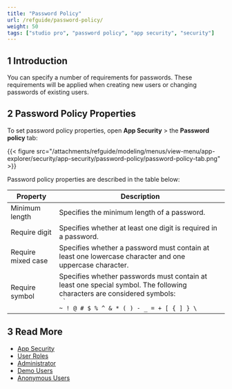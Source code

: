 ```yaml
---
title: "Password Policy"
url: /refguide/password-policy/
weight: 50
tags: ["studio pro", "password policy", "app security", "security"]
---
```


## 1 Introduction

You can specify a number of requirements for passwords. These requirements will be applied when creating new users or changing passwords of existing users.

## 2 Password Policy Properties

To set password policy properties, open **App Security** > the **Password policy** tab:

{{< figure src="/attachments/refguide/modeling/menus/view-menu/app-explorer/security/app-security/password-policy/password-policy-tab.png" >}}

Password policy properties are described in the table below:

| Property           | Description                                                  |
| ------------------ | ------------------------------------------------------------ |
| Minimum length     | Specifies the minimum length of a password.                  |
| Require digit      | Specifies whether at least one digit is required in a password. |
| Require mixed case | Specifies whether a password must contain at least one lowercase character and one uppercase character. |
| Require symbol     | Specifies whether passwords must contain at least one special symbol. The following characters are considered symbols: <br /> <code> ` ~ ! @ # $ % ^ & * ( ) - _ = + [ { ] } \ </code> |

## 3 Read More

* [App Security](/refguide/app-security/)
* [User Roles](/refguide/user-roles/)
* [Administrator](/refguide/administrator/)
* [Demo Users](/refguide/demo-users/)
* [Anonymous Users](/refguide/anonymous-users/)
